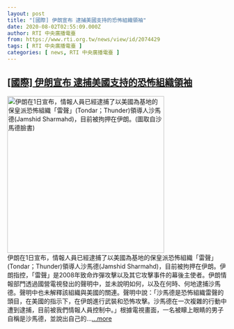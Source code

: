 ```yaml
---
layout: post
title: "[國際] 伊朗宣布 逮捕美國支持的恐怖組織領袖"
date: 2020-08-02T02:55:09.000Z
author: RTI 中央廣播電臺
from: https://www.rti.org.tw/news/view/id/2074429
tags: [ RTI 中央廣播電臺 ]
categories: [ news, RTI 中央廣播電臺 ]
---
```

<!--1596336909000-->
[[國際] 伊朗宣布 逮捕美國支持的恐怖組織領袖](https://www.rti.org.tw/news/view/id/2074429)
------

<div>
<img src="https://static.rti.org.tw/assets/thumbnails/2020/08/02/f8e514d0a1c2a705b4ee9373b8955d8a.jpg" width="360" alt="伊朗在1日宣布，情報人員已經逮捕了以美國為基地的保皇派恐怖組織「雷聲」(Tondar；Thunder)領導人沙馬德(Jamshid Sharmahd)，目前被拘押在伊朗。(圖取自沙馬德臉書)" title="伊朗在1日宣布，情報人員已經逮捕了以美國為基地的保皇派恐怖組織「雷聲」(Tondar；Thunder)領導人沙馬德(Jamshid Sharmahd)，目前被拘押在伊朗。(圖取自沙馬德臉書)"><br>伊朗在1日宣布，情報人員已經逮捕了以美國為基地的保皇派恐怖組織「雷聲」(Tondar；Thunder)領導人沙馬德(Jamshid Sharmahd)，目前被拘押在伊朗。伊朗指控，「雷聲」是2008年致命炸彈攻擊以及其它攻擊事件的幕後主使者。伊朗情報部門透過國營電視發出的聲明中，並未說明如何，以及在何時、何地逮捕沙馬德。聲明中也未解釋該組織與美國的關連。聲明中說：「沙馬德是恐怖組織雷聲的頭目，在美國的指示下，在伊朗進行武裝和恐怖攻擊。沙馬德在一次複雜的行動中遭到逮捕，目前被我們情報人員控制中。」根據電視畫面，一名被矇上眼睛的男子自稱是沙馬德，並說出自己的...<a target="_blank" href="https://www.rti.org.tw/news/view/id/2074429">...more</a>
</div>
